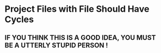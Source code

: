 # Project Files with File Should Have Cycles

## IF YOU THINK THIS IS A GOOD IDEA, YOU MUST BE A UTTERLY STUPID PERSON !
